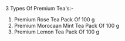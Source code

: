 3 Types Of Premium Tea's:-

1. Premium Rose Tea Pack Of 100 g
2. Premium Morocaan Mint Tea Pack Of 100 g
3. Premium Lemon Tea Pack Of 100 g
